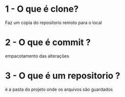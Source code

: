 # 1 - O que é clone?

Faz um copia do repositorio remoto para o local

# 2 - O que é commit ?

empacotamento das alterações

# 3 - O que é um repositorio ?

é a pasta do projeto onde os arquivos são guardados